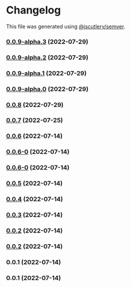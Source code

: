 # Changelog

This file was generated using [@jscutlery/semver](https://github.com/jscutlery/semver).

### [0.0.9-alpha.3](https://github.com/yurikrupnik/nx-go-playground/compare/go-mongodb-0.0.9-alpha.2...go-mongodb-0.0.9-alpha.3) (2022-07-29)

### [0.0.9-alpha.2](https://github.com/yurikrupnik/nx-go-playground/compare/go-mongodb-0.0.9-alpha.1...go-mongodb-0.0.9-alpha.2) (2022-07-29)

### [0.0.9-alpha.1](https://github.com/yurikrupnik/nx-go-playground/compare/go-mongodb-0.0.9-alpha.0...go-mongodb-0.0.9-alpha.1) (2022-07-29)

### [0.0.9-alpha.0](https://github.com/yurikrupnik/nx-go-playground/compare/go-mongodb-0.0.8...go-mongodb-0.0.9-alpha.0) (2022-07-29)

### [0.0.8](https://github.com/yurikrupnik/nx-go-playground/compare/go-mongodb-0.0.7...go-mongodb-0.0.8) (2022-07-29)

### [0.0.7](https://github.com/yurikrupnik/nx-go-playground/compare/go-mongodb-0.0.6...go-mongodb-0.0.7) (2022-07-25)

### [0.0.6](https://github.com/yurikrupnik/nx-go-playground/compare/go-mongodb-0.0.6-0...go-mongodb-0.0.6) (2022-07-14)

### [0.0.6-0](https://github.com/yurikrupnik/nx-go-playground/compare/go-mongodb-0.0.5...go-mongodb-0.0.6-0) (2022-07-14)

### [0.0.6-0](https://github.com/yurikrupnik/nx-go-playground/compare/go-mongodb-0.0.5...go-mongodb-0.0.6-0) (2022-07-14)

### [0.0.5](https://github.com/yurikrupnik/nx-go-playground/compare/go-mongodb-0.0.4...go-mongodb-0.0.5) (2022-07-14)

### [0.0.4](https://github.com/yurikrupnik/nx-go-playground/compare/go-mongodb-0.0.3...go-mongodb-0.0.4) (2022-07-14)

### [0.0.3](https://github.com/yurikrupnik/nx-go-playground/compare/go-mongodb-0.0.2...go-mongodb-0.0.3) (2022-07-14)

### [0.0.2](https://github.com/yurikrupnik/nx-go-playground/compare/go-mongodb-0.0.1...go-mongodb-0.0.2) (2022-07-14)

### [0.0.2](https://github.com/yurikrupnik/nx-go-playground/compare/go-mongodb-0.0.1...go-mongodb-0.0.2) (2022-07-14)

### 0.0.1 (2022-07-14)

### 0.0.1 (2022-07-14)
